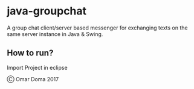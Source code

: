 # java-groupchat

A group chat client/server based messenger for exchanging texts on the same server instance in Java & Swing.

## How to run? 

Import Project in eclipse

Ⓒ Omar Doma 2017
